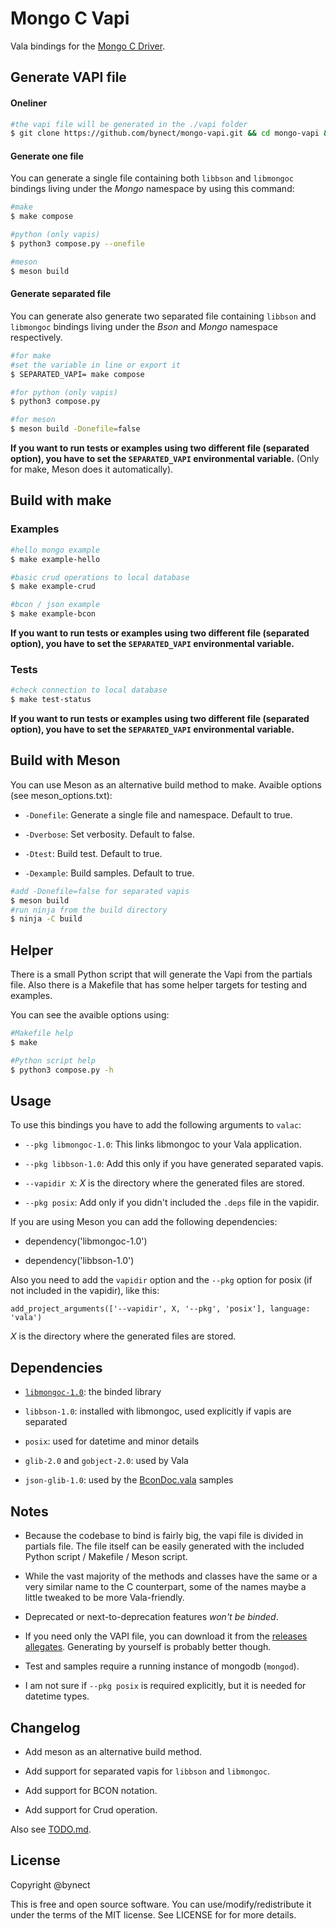 # Mongo C Vapi

Vala bindings for the [Mongo C Driver](https://github.com/mongodb/mongo-c-driver "mongo-c-driver").

## Generate VAPI file
#### Oneliner

```sh
#the vapi file will be generated in the ./vapi folder
$ git clone https://github.com/bynect/mongo-vapi.git && cd mongo-vapi && make compose
```

#### Generate one file
You can generate a single file containing both `libbson` and `libmongoc` bindings living under the _Mongo_ namespace by using this command:

```sh
#make
$ make compose

#python (only vapis)
$ python3 compose.py --onefile

#meson
$ meson build
```

#### Generate separated file
You can generate also generate two separated file containing `libbson` and `libmongoc` bindings living under the _Bson_ and _Mongo_ namespace respectively.

```sh
#for make
#set the variable in line or export it
$ SEPARATED_VAPI= make compose

#for python (only vapis)
$ python3 compose.py

#for meson
$ meson build -Donefile=false
```

__If you want to run tests or examples using two different file (separated option), you have to set the `SEPARATED_VAPI` environmental variable.__ (Only for make, Meson does it automatically).


## Build with make
### Examples

```sh
#hello mongo example
$ make example-hello

#basic crud operations to local database
$ make example-crud

#bcon / json example
$ make example-bcon
```

__If you want to run tests or examples using two different file (separated option), you have to set the `SEPARATED_VAPI` environmental variable.__


### Tests

```sh
#check connection to local database
$ make test-status
```

__If you want to run tests or examples using two different file (separated option), you have to set the `SEPARATED_VAPI` environmental variable.__


## Build with Meson

You can use Meson as an alternative build method to make.
Avaible options (see meson_options.txt):

* `-Donefile`: Generate a single file and namespace. Default to true.

* `-Dverbose`: Set verbosity. Default to false.

* `-Dtest`: Build test. Default to true.

* `-Dexample`: Build samples. Default to true.

```sh
#add -Donefile=false for separated vapis
$ meson build
#run ninja from the build directory
$ ninja -C build
```


## Helper

There is a small Python script that will generate the Vapi from the partials file.
Also there is a Makefile that has some helper targets for testing and examples.

You can see the avaible options using:

```sh
#Makefile help
$ make

#Python script help
$ python3 compose.py -h
```


## Usage

To use this bindings you have to add the following arguments to `valac`:

* `--pkg libmongoc-1.0`: This links libmongoc to your Vala application.

* `--pkg libbson-1.0`: Add this only if you have generated separated vapis.

* `--vapidir X`: _X_ is the directory where the generated files are stored.

* `--pkg posix`: Add only if you didn't included the `.deps` file in the vapidir.


If you are using Meson you can add the following dependencies:

* dependency('libmongoc-1.0')

* dependency('libbson-1.0')

Also you need to add the `vapidir` option and the `--pkg` option for posix (if not included in the vapidir), like this:

```meson
add_project_arguments(['--vapidir', X, '--pkg', 'posix'], language: 'vala')
```

_X_ is the directory where the generated files are stored.


## Dependencies

* [`libmongoc-1.0`](http://mongoc.org/libmongoc/current/installing.html): the binded library

* `libbson-1.0`: installed with libmongoc, used explicitly if vapis are separated

* `posix`: used for datetime and minor details

* `glib-2.0` and `gobject-2.0`: used by Vala

* `json-glib-1.0`: used by the [BconDoc.vala](samples/BconDoc.vala) samples


## Notes

* Because the codebase to bind is fairly big, the vapi file is divided in partials file. The file itself can be easily generated with the included Python script / Makefile / Meson script.

* While the vast majority of the methods and classes have the same or a very similar name to the C counterpart, some of the names maybe a little tweaked to be more Vala-friendly.

* Deprecated or next-to-deprecation features _won't be binded_.

* If you need only the VAPI file, you can download it from the [releases allegates](https://github.com/bynect/mongo-vapi/releases). Generating by yourself is probably better though.

* Test and samples require a running instance of mongodb (`mongod`).

* I am not sure if `--pkg posix` is required explicitly, but it is needed for datetime types.


## Changelog

* Add meson as an alternative build method.

* Add support for separated vapis for `libbson` and `libmongoc`.

* Add support for BCON notation.

* Add support for Crud operation.

Also see [TODO.md](./TODO.md).


## License

Copyright @bynect

This is free and open source software.
You can use/modify/redistribute it under the terms of the MIT license.
See LICENSE for for more details.

